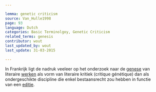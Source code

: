 ```yaml
---

lemma: genetic criticism
source: Van_Hulle1998
page: 93 
language: Dutch
categories: Basic Terminolgoy, Genetic Criticism
related_terms: genesis
contributor: wout
last_updated_by: wout
last_update: 31-03-2015
        
---
```


In Frankrijk ligt de nadruk veeleer op het onderzoek naar de [genese](genesis.html) van literaire [werken](work.html) als vorm van literaire kritiek (critique génétique) dan als ondergeschikte discipline die enkel bestaansrecht zou hebben in functie van een [editie](editionScholarly.html).

